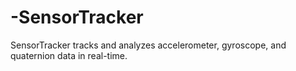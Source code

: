 # -SensorTracker
SensorTracker tracks and analyzes accelerometer, gyroscope, and quaternion data in real-time.
